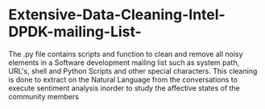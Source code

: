 # Extensive-Data-Cleaning-Intel-DPDK-mailing-List-
The .py file contains scripts and function to clean and remove all noisy elements in a Software development mailing list such as system path, URL's, shell and Python Scripts and other special characters. This cleaning is done to extract on the Natural Language from the conversations to execute sentiment analysis inorder to study the affective states of the community members
